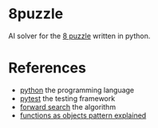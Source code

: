 8puzzle
=======

AI solver for the [8 puzzle](http://en.wikipedia.org/wiki/8_puzzle) written in python.

References
==========
* [python](http://python.org/) the programming language
* [pytest](http://pytest.org) the testing framework
* [forward search](http://en.wikipedia.org/wiki/State_space_planning#Forward_Search) the algorithm
* [functions as objects pattern explained](https://python-3-patterns-idioms-test.readthedocs.org/en/latest/FunctionObjects.html)